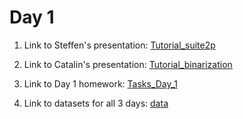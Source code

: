 # Day 1 

1.  Link to Steffen's presentation: <a href="https://github.com/donatolab/biozentrum_block_course/tree/main/Day_1/Tutorial_suite2p.pdf">Tutorial_suite2p</a>


2. Link to Catalin's presentation: <a href="https://github.com/donatolab/biozentrum_block_course/tree/main/Day_1/Tutorial_binarization.pdf">Tutorial_binarization</a>


3. Link to Day 1 homework: <a href="https://github.com/donatolab/biozentrum_block_course/tree/main/Day_1/Tasks_Day_1.pdf">Tasks_Day_1</a>


4. Link to datasets for all 3 days: <a href="https://drive.google.com/drive/folders/1fiyQdL55S3kkAa0EcUj8fpo50o3zhQcy?usp=sharing" target='new'>data</a>



